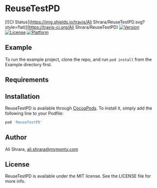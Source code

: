 # ReuseTestPD

[![CI Status](https://img.shields.io/travis/Ali Shrara/ReuseTestPD.svg?style=flat)](https://travis-ci.org/Ali Shrara/ReuseTestPD)
[![Version](https://img.shields.io/cocoapods/v/ReuseTestPD.svg?style=flat)](https://cocoapods.org/pods/ReuseTestPD)
[![License](https://img.shields.io/cocoapods/l/ReuseTestPD.svg?style=flat)](https://cocoapods.org/pods/ReuseTestPD)
[![Platform](https://img.shields.io/cocoapods/p/ReuseTestPD.svg?style=flat)](https://cocoapods.org/pods/ReuseTestPD)

## Example

To run the example project, clone the repo, and run `pod install` from the Example directory first.

## Requirements

## Installation

ReuseTestPD is available through [CocoaPods](https://cocoapods.org). To install
it, simply add the following line to your Podfile:

```ruby
pod 'ReuseTestPD'
```

## Author

Ali Shrara, ali.shrara@mymonty.com

## License

ReuseTestPD is available under the MIT license. See the LICENSE file for more info.
